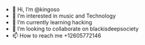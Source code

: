 - 👋 Hi, I’m @kingoso
- 👀 I’m interested in music and Technology
- 🌱 I’m currently learning hacking
- 💞️ I’m looking to collaborate on blackisdeepsociety
- 📫 How to reach me +12605772146

<!---
kingoso/kingoso is a ✨ special ✨ repository because its `README.md` (this file) appears on your GitHub profile.
You can click the Preview link to take a look at your changes.
--->
